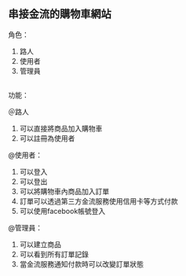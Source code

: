 ## 串接金流的購物車網站

角色：
1. 路人
2. 使用者
3. 管理員

##
功能：

＠路人
1. 可以直接將商品加入購物車
2. 可以註冊為使用者

@使用者： 
1. 可以登入
2. 可以登出
3. 可以將購物車內商品加入訂單 
4. 訂單可以透過第三方金流服務使用信用卡等方式付款 
5. 可以使用facebook帳號登入

@管理員： 
1. 可以建立商品 
2. 可以看到所有訂單記錄 
3. 當金流服務通知付款時可以改變訂單狀態
